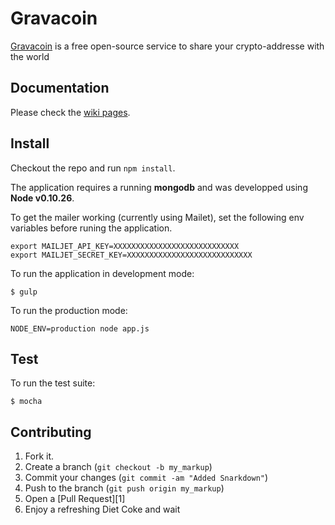 # Gravacoin

[Gravacoin](http://gravaco.in) is a free open-source service to share your crypto-addresse with the world

## Documentation

Please check the [wiki pages](http://github.com/jorge-d/gravacoin/wiki/_pages).

## Install

Checkout the repo and run `npm install`.

The application requires a running **mongodb** and was developped using **Node v0.10.26**.

To get the mailer working (currently using Mailet), set the following env variables before runing the application.

```shell
export MAILJET_API_KEY=XXXXXXXXXXXXXXXXXXXXXXXXXXXX
export MAILJET_SECRET_KEY=XXXXXXXXXXXXXXXXXXXXXXXXXXXX
```

To run the application in development mode:
```shell
$ gulp
```

To run the production mode:
```shell
NODE_ENV=production node app.js
```
## Test

To run the test suite:

```shell
$ mocha
```

## Contributing

1. Fork it.
2. Create a branch (`git checkout -b my_markup`)
3. Commit your changes (`git commit -am "Added Snarkdown"`)
4. Push to the branch (`git push origin my_markup`)
5. Open a [Pull Request][1]
6. Enjoy a refreshing Diet Coke and wait
